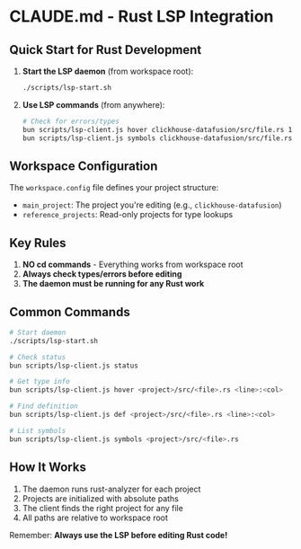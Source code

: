 # CLAUDE.md - Rust LSP Integration

## Quick Start for Rust Development

1. **Start the LSP daemon** (from workspace root):
   ```bash
   ./scripts/lsp-start.sh
   ```

2. **Use LSP commands** (from anywhere):
   ```bash
   # Check for errors/types
   bun scripts/lsp-client.js hover clickhouse-datafusion/src/file.rs 10:5
   bun scripts/lsp-client.js symbols clickhouse-datafusion/src/file.rs
   ```

## Workspace Configuration

The `workspace.config` file defines your project structure:
- `main_project`: The project you're editing (e.g., `clickhouse-datafusion`)
- `reference_projects`: Read-only projects for type lookups

## Key Rules

1. **NO cd commands** - Everything works from workspace root
2. **Always check types/errors before editing**
3. **The daemon must be running for any Rust work**

## Common Commands

```bash
# Start daemon
./scripts/lsp-start.sh

# Check status
bun scripts/lsp-client.js status

# Get type info
bun scripts/lsp-client.js hover <project>/src/<file>.rs <line>:<col>

# Find definition
bun scripts/lsp-client.js def <project>/src/<file>.rs <line>:<col>

# List symbols
bun scripts/lsp-client.js symbols <project>/src/<file>.rs
```

## How It Works

1. The daemon runs rust-analyzer for each project
2. Projects are initialized with absolute paths
3. The client finds the right project for any file
4. All paths are relative to workspace root

Remember: **Always use the LSP before editing Rust code!**